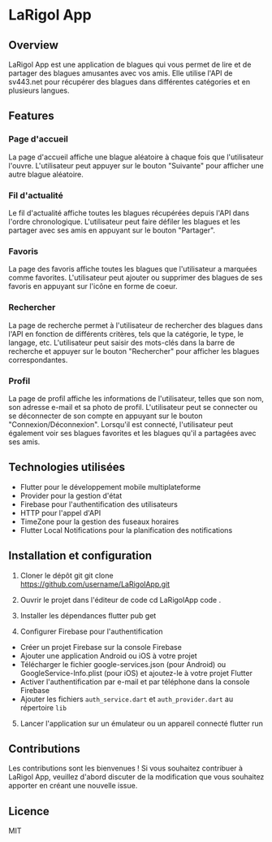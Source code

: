 # LaRigol App

## Overview
LaRigol App est une application de blagues qui vous permet de lire et de partager des blagues amusantes avec vos amis. Elle utilise l'API de sv443.net pour récupérer des blagues dans différentes catégories et en plusieurs langues.

## Features

### Page d'accueil
La page d'accueil affiche une blague aléatoire à chaque fois que l'utilisateur l'ouvre. L'utilisateur peut appuyer sur le bouton "Suivante" pour afficher une autre blague aléatoire.

### Fil d'actualité
Le fil d'actualité affiche toutes les blagues récupérées depuis l'API dans l'ordre chronologique. L'utilisateur peut faire défiler les blagues et les partager avec ses amis en appuyant sur le bouton "Partager".

### Favoris
La page des favoris affiche toutes les blagues que l'utilisateur a marquées comme favorites. L'utilisateur peut ajouter ou supprimer des blagues de ses favoris en appuyant sur l'icône en forme de coeur.

### Rechercher
La page de recherche permet à l'utilisateur de rechercher des blagues dans l'API en fonction de différents critères, tels que la catégorie, le type, le langage, etc. L'utilisateur peut saisir des mots-clés dans la barre de recherche et appuyer sur le bouton "Rechercher" pour afficher les blagues correspondantes.

### Profil
La page de profil affiche les informations de l'utilisateur, telles que son nom, son adresse e-mail et sa photo de profil. L'utilisateur peut se connecter ou se déconnecter de son compte en appuyant sur le bouton "Connexion/Déconnexion". Lorsqu'il est connecté, l'utilisateur peut également voir ses blagues favorites et les blagues qu'il a partagées avec ses amis.

## Technologies utilisées
- Flutter pour le développement mobile multiplateforme
- Provider pour la gestion d'état
- Firebase pour l'authentification des utilisateurs
- HTTP pour l'appel d'API
- TimeZone pour la gestion des fuseaux horaires
- Flutter Local Notifications pour la planification des notifications

## Installation et configuration
1. Cloner le dépôt git
git clone https://github.com/username/LaRigolApp.git

2. Ouvrir le projet dans l'éditeur de code
cd LaRigolApp
code .

3. Installer les dépendances
flutter pub get

4. Configurer Firebase pour l'authentification
- Créer un projet Firebase sur la console Firebase
- Ajouter une application Android ou iOS à votre projet
- Télécharger le fichier google-services.json (pour Android) ou GoogleService-Info.plist (pour iOS) et ajoutez-le à votre projet Flutter
- Activer l'authentification par e-mail et par téléphone dans la console Firebase
- Ajouter les fichiers `auth_service.dart` et `auth_provider.dart` au répertoire `lib`

5. Lancer l'application sur un émulateur ou un appareil connecté
flutter run


## Contributions
Les contributions sont les bienvenues ! Si vous souhaitez contribuer à LaRigol App, veuillez d'abord discuter de la modification que vous souhaitez apporter en créant une nouvelle issue.

## Licence
MIT


